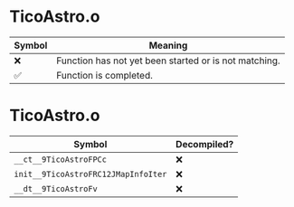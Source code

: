# TicoAstro.o
| Symbol | Meaning 
| ------------- | ------------- 
| :x: | Function has not yet been started or is not matching. 
| :white_check_mark: | Function is completed. 


# TicoAstro.o
| Symbol | Decompiled? |
| ------------- | ------------- |
| `__ct__9TicoAstroFPCc` | :x: |
| `init__9TicoAstroFRC12JMapInfoIter` | :x: |
| `__dt__9TicoAstroFv` | :x: |
